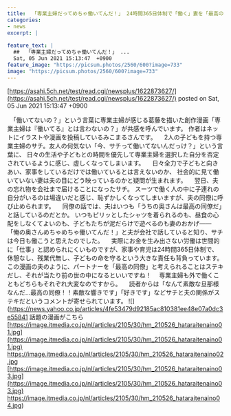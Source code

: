 ```yaml
---
title:  「専業主婦だってめちゃ働いてんだ！」 24時間365日体制で「働く」妻を「最高の同僚」と呼ぶ夫が話題に  
categories:
- news
excerpt: |
  
feature_text: |
  ##  「専業主婦だってめちゃ働いてんだ！」 ...
  Sat, 05 Jun 2021 15:13:47  +0900
feature_image: "https://picsum.photos/2560/600?image=733"
image: "https://picsum.photos/2560/600?image=733"
---
```


[https://asahi.5ch.net/test/read.cgi/newsplus/1622873627/](https://asahi.5ch.net/test/read.cgi/newsplus/1622873627/)
posted on Sat, 05 Jun 2021 15:13:47  +0900

<!--more-->

　「働いてないの？」という言葉に専業主婦が感じる葛藤を描いた創作漫画「専業主婦は『働いてる』とは言わないの？」が共感を呼んでいます。 作者はネットにイラストや漫画を投稿しているみこまるさんです。 　2人の子どもを持つ専業主婦のサチ。友人の何気ない「今、サチって働いてないんだっけ？」という言葉に、 日々の生活や子どもとの時間を優先して専業主婦を選択した自分を否定されているように感じ、虚しくなってしまいます。 　日々全力で子どもと向きあい、家事をしているだけでは働いているとは言えないのか、 社会的に見て働いていない妻は夫の目にどう映っているのかと疑問が生まれます。 　翌日、夫の忘れ物を会社まで届けることになったサチ。 スーツで働く人の中に子連れの自分がいるのは場違いだと感じ、恥ずかしくなってしまいますが、夫の同僚に呼び止められます。 　同僚の話では、夫はいつも「うちの奥さんは最高の同僚だ」と話しているのだとか。 いつもピリッとしたシャツを着られるのも、昼食の心配をしなくてよいのも、子どもたちが泥だらけで遊べるのも妻のおかげ—— 「俺の奥さんめちゃめちゃ働いてんだ！」と夫が会社で話していると知り、サチは今日も働こうと思えたのでした。 　実際にお金を生み出さない労働は世間的に「仕事」と認められにくいものですが、家事や育児は24時間365日体制で、 休憩なし、残業代無し、子どもの命を守るという大きな責任も背負っています。 この漫画の夫のように、パートナーを「最高の同僚」と考えられることはステキだし、それが当たり前の世の中になるといいですね！ 　専業主婦も外で働くこともどちらもそれぞれ大変なのですから。 　読者からは「なんて素敵な旦那様なんだ…最高の同僚！！素敵な響きです」「好きです」などサチと夫の関係がステキだというコメントが寄せられています。 ![](https://news.yahoo.co.jp/articles/4fe53479d92185ac810381ee48e07a0dc3e55841 話題の漫画がこちら [https://image.itmedia.co.jp/nl/articles/2105/30/hm_210526_hataraitenaino01.jpg](https://image.itmedia.co.jp/nl/articles/2105/30/hm_210526_hataraitenaino01.jpg) https://image.itmedia.co.jp/nl/articles/2105/30/hm_210526_hataraitenaino02.jpg [https://image.itmedia.co.jp/nl/articles/2105/30/hm_210526_hataraitenaino03.jpg](https://image.itmedia.co.jp/nl/articles/2105/30/hm_210526_hataraitenaino03.jpg) https://image.itmedia.co.jp/nl/articles/2105/30/hm_210526_hataraitenaino04.jpg)
